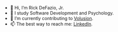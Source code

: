 - 👋  Hi, I’m Rick DeFazio, Jr.
- 🌱  I study Software Development and Psychology.
- 💞️  I’m currently contributing to [Volusion](https://www.volusion.com/).
- 📫  The best way to reach me: [LinkedIn](http://linkedin.com/in/rickydefazio).
